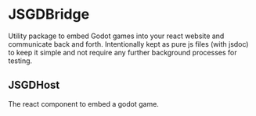 # JSGDBridge

Utility package to embed Godot games into your react website and communicate back and forth.
Intentionally kept as pure js files (with jsdoc) to keep it simple and not require any further background processes for testing.

## JSGDHost

The react component to embed a godot game.
